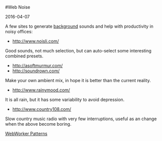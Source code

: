 #Web Noise

<!--- tags: productivity -->

2016-04-07

A few sites to generate [background](https://en.wikipedia.org/wiki/Background_noise) sounds and help with productivity in noisy offices:

*  http://www.noisli.com/
 
 Good sounds, not much selection, but can auto-select some interesting combined presets.

*  http://asoftmurmur.com/
*  http://soundrown.com/

 Make your own ambient mix, in hope it is better than the current reality.

*  http://www.rainymood.com/

 It is all rain, but it has some variability to avoid depression.

*  http://www.country108.com/ 

 Slow country music radio with very few interruptions, useful as an change when the above become boring.

<ins class='nfooter'><a id='fnext' href='#blog/2016/2016-03-03-WebWorker-Patterns.md'>WebWorker Patterns</a></ins>

